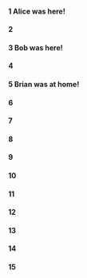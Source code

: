 #### 1 Alice was here!
#### 2
#### 3 Bob was here!
#### 4
#### 5 Brian was at home!
#### 6
#### 7
#### 8
#### 9
#### 10
#### 11
#### 12
#### 13
#### 14
#### 15
